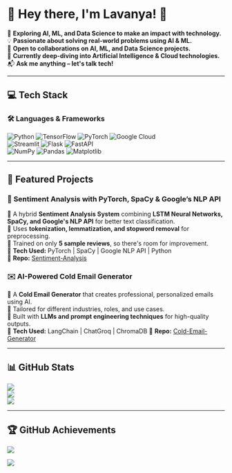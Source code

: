 # 🌟 Hey there, I'm Lavanya! 👋  

🔭 **Exploring AI, ML, and Data Science to make an impact with technology.**  
💡 **Passionate about solving real-world problems using AI & ML.**  
👯 **Open to collaborations on AI, ML, and Data Science projects.**  
🌱 **Currently deep-diving into Artificial Intelligence & Cloud technologies.**  
📬 **Ask me anything – let's talk tech!**  

---

## **💻 Tech Stack**
### 🛠️ **Languages & Frameworks**
![Python](https://img.shields.io/badge/Python-3670A0?style=for-the-badge&logo=python&logoColor=ffdd54) 
![TensorFlow](https://img.shields.io/badge/TensorFlow-%23FF6F00.svg?style=for-the-badge&logo=TensorFlow&logoColor=white) 
![PyTorch](https://img.shields.io/badge/PyTorch-%23EE4C2C.svg?style=for-the-badge&logo=PyTorch&logoColor=white) 
![Google Cloud](https://img.shields.io/badge/GoogleCloud-%234285F4.svg?style=for-the-badge&logo=google-cloud&logoColor=white)  
![Streamlit](https://img.shields.io/badge/Streamlit-%23FE4B4B.svg?style=for-the-badge&logo=streamlit&logoColor=white) 
![Flask](https://img.shields.io/badge/flask-%23000.svg?style=for-the-badge&logo=flask&logoColor=white) 
![FastAPI](https://img.shields.io/badge/FastAPI-005571?style=for-the-badge&logo=fastapi)  
![NumPy](https://img.shields.io/badge/numpy-%23013243.svg?style=for-the-badge&logo=numpy&logoColor=white) 
![Pandas](https://img.shields.io/badge/Pandas-150458?style=for-the-badge&logo=pandas&logoColor=white) 
![Matplotlib](https://img.shields.io/badge/Matplotlib-11557C?style=for-the-badge&logo=matplotlib&logoColor=white)  

---

## **📌 Featured Projects**
### 🚀 **Sentiment Analysis with PyTorch, SpaCy & Google’s NLP API**
🔹 A hybrid **Sentiment Analysis System** combining **LSTM Neural Networks, SpaCy, and Google's NLP API** for better text classification.  
🔹 Uses **tokenization, lemmatization, and stopword removal** for preprocessing.  
🔹 Trained on only **5 sample reviews**, so there's room for improvement.  
🔹 **Tech Used:** PyTorch | SpaCy | Google NLP API | Python  
📌 **Repo:** [Sentiment-Analysis](https://github.com/lavanya1621/Sentiment-Analysis)  

### ✉️ **AI-Powered Cold Email Generator**
🔹 A **Cold Email Generator** that creates professional, personalized emails using AI.  
🔹 Tailored for different industries, roles, and use cases.  
🔹 Built with **LLMs and prompt engineering techniques** for high-quality outputs.  
🔹 **Tech Used:** LangChain | ChatGroq | ChromaDB 
📌 **Repo:** [Cold-Email-Generator](https://github.com/lavanya1621/Cold-Email-Generator)  

---

## **📊 GitHub Stats**
![](https://github-readme-stats.vercel.app/api?username=lavanya1621&theme=dark&hide_border=false&include_all_commits=true&count_private=false)  
![](https://github-readme-streak-stats.herokuapp.com/?user=lavanya1621&theme=dark&hide_border=false)  
![](https://github-readme-stats.vercel.app/api/top-langs/?username=lavanya1621&theme=dark&hide_border=false&include_all_commits=true&count_private=false&layout=compact)  

---

## **🏆 GitHub Achievements**
![](https://github-profile-trophy.vercel.app/?username=lavanya1621&theme=dracula&no-frame=true&margin-w=10)  


[![](https://visitcount.itsvg.in/api?id=lavanya1621&icon=0&color=0)](https://visitcount.itsvg.in)  

